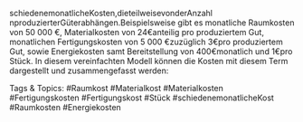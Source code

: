 schiedenemonatlicheKosten,dieteilweisevonderAnzahl nproduzierterGüterabhängen.Beispielsweise
gibt es monatliche Raumkosten von 50 000 €, Materialkosten von 24€anteilig pro produziertem Gut,
monatlichen Fertigungskosten von 5 000 €zuzüglich 3€pro produziertem Gut, sowie Energiekosten
samt Bereitstellung von 400€monatlich und 1€pro Stück. In diesem vereinfachten Modell können
die Kosten mit diesem Term dargestellt und zusammengefasst werden:

   Tags & Topics:
   #Raumkost
   #Materialkost
   #Materialkosten
   #Fertigungskosten
   #Fertigungskost
   #Stück
   #schiedenemonatlicheKost
   #Raumkosten
   #Energiekosten